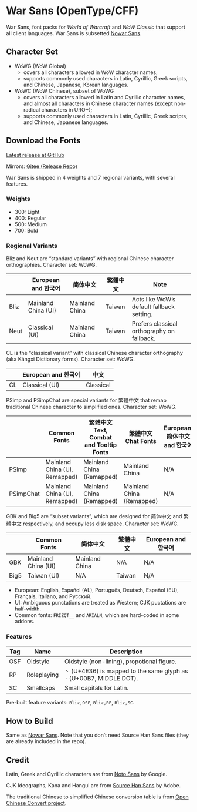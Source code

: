 # War Sans (OpenType/CFF)

War Sans, font packs for _World of Warcraft_ and _WoW Classic_ that support all client languages. War Sans is subsetted [Nowar Sans](https://github.com/nowar-fonts/Nowar-Sans).

## Character Set

* WoWG (WoW Global)
  + covers all characters allowed in WoW character names;
  + supports commonly used characters in Latin, Cyrillic, Greek scripts, and Chinese, Japanese, Korean languages.
* WoWC (WoW Chinese), subset of WoWG
  + covers all characters allowed in Latin and Cyrillic character names, and almost all characters in Chinese character names (except non-radical characters in URO+);
  + supports commonly used characters in Latin, Cyrillic, Greek scripts, and Chinese, Japanese languages.

## Download the Fonts

[Latest release at GitHub](https://github.com/nowar-fonts/War-Sans-TT/releases)

Mirrors: [Gitee (Release Repo)](https://gitee.com/nowar-fonts/War-Sans-TT)

War Sans is shipped in 4 weights and 7 regional variants, with several features.

### Weights

* 300: Light
* 400: Regular
* 500: Medium
* 700: Bold

### Regional Variants

Bliz and Neut are “standard variants” with regional Chinese character orthographies. Character set: WoWG.

|      | European and 한국어 | 简体中文       | 繁體中文 | Note                                       |
| ---- | ------------------- | -------------- | -------- | ------------------------------------------ |
| Bliz | Mainland China (UI) | Mainland China | Taiwan   | Acts like WoW’s default fallback setting.  |
| Neut | Classical (UI)      | Mainland China | Taiwan   | Prefers classical orthography on fallback. |

CL is the “classical variant” with classical Chinese character orthography (aka Kāngxī Dictionary forms). Character set: WoWG.

|    | European and 한국어 | 中文      |
| -- | ------------------- | --------- |
| CL | Classical (UI)      | Classical |

PSimp and PSimpChat are special variants for 繁體中文 that remap traditional Chinese character to simplified ones. Character set: WoWG.

| | Common Fonts | 繁體中文 Text, Combat and Tooltip Fonts | 繁體中文 Chat Fonts | European, 简体中文 and 한국어 |
| --------- | ----------------------------- | ------------------------- | ------------------------- | --- |
| PSimp     | Mainland China (UI, Remapped) | Mainland China (Remapped) | Mainland China            | N/A |
| PSimpChat | Mainland China (UI, Remapped) | Mainland China (Remapped) | Mainland China (Remapped) | N/A |

GBK and Big5 are “subset variants”, which are designed for 简体中文 and 繁體中文 respectively, and occupy less disk space. Character set: WoWC.

|      | Common Fonts        | 简体中文       | 繁體中文 | European and 한국어 |
| ---- | ------------------- | -------------- | -------- | ------------------- |
| GBK  | Mainland China (UI) | Mainland China | N/A      | N/A                 |
| Big5 | Taiwan (UI)         | N/A            | Taiwan   | N/A                 |

* European: English, Español (AL), Português, Deutsch, Español (EU), Français, Italiano, and Русский.
* UI: Ambiguous punctations are treated as Western; CJK puctations are half-width.
* Common fonts: `FRIZQT__` and `ARIALN`, which are hard-coded in some addons.

### Features

| Tag | Name        | Description                                                            |
| --- | ----------- | ---------------------------------------------------------------------- |
| OSF | Oldstyle    | Oldstyle (non-lining), propotional figure.                             |
| RP  | Roleplaying | `丶` (U+4E36) is mapped to the same glyph as `·` (U+00B7, MIDDLE DOT). |
| SC  | Smallcaps   | Small capitals for Latin.                                              |

Pre-built feature variants: `Bliz,OSF`, `Bliz,RP`, `Bliz,SC`.

## How to Build

Same as [Nowar Sans](https://github.com/nowar-fonts/Nowar-Sans#how-to-build). Note that you don’t need Source Han Sans files (they are already included in the repo).

## Credit

Latin, Greek and Cyrillic characters are from [Noto Sans](https://github.com/googlei18n/noto-fonts) by Google.

CJK Ideographs, Kana and Hangul are from [Source Han Sans](https://github.com/adobe-fonts/source-han-sans) by Adobe.

The traditional Chinese to simplified Chinese conversion table is from [Open Chinese Convert project](https://github.com/BYVoid/OpenCC).
